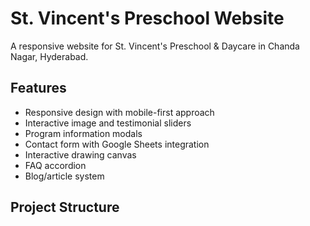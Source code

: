 # St. Vincent's Preschool Website

A responsive website for St. Vincent's Preschool & Daycare in Chanda Nagar, Hyderabad.

## Features

- Responsive design with mobile-first approach
- Interactive image and testimonial sliders
- Program information modals
- Contact form with Google Sheets integration
- Interactive drawing canvas
- FAQ accordion
- Blog/article system

## Project Structure
